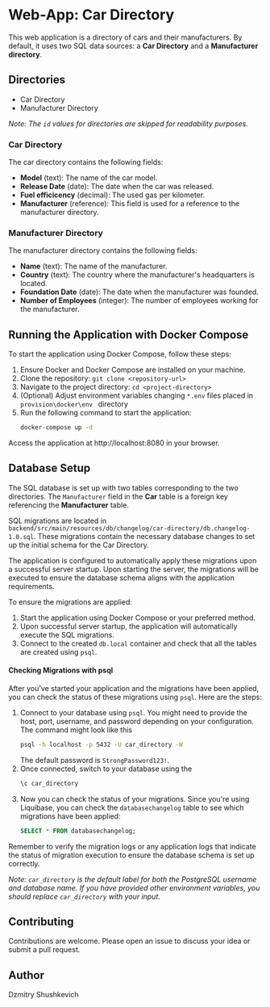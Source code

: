# Web-App: Car Directory

This web application is a directory of cars and their manufacturers. By default, it uses two SQL data sources: a **Car Directory** and a **Manufacturer directory**.

## Directories

- Car Directory
- Manufacturer Directory

*Note: The `id` values for directories are skipped for readability purposes.*

### Car Directory

The car directory contains the following fields:

- **Model** (text): The name of the car model.
- **Release Date** (date): The date when the car was released.
- **Fuel efficicency** (decimal): The used gas per kilometer.
- **Manufacturer** (reference): This field is used for a reference to the manufacturer directory.

### Manufacturer Directory

The manufacturer directory contains the following fields:

- **Name** (text): The name of the manufacturer.
- **Country** (text): The country where the manufacturer's headquarters is located.
- **Foundation Date** (date): The date when the manufacturer was founded.
- **Number of Employees** (integer): The number of employees working for the manufacturer.


## Running the Application with Docker Compose

To start the application using Docker Compose, follow these steps:

1. Ensure Docker and Docker Compose are installed on your machine.
2. Clone the repository: `git clone <repository-url>`
3. Navigate to the project directory: `cd <project-directory>`
4. (Optional) Adjust environment variables changing `*.env` files placed in `provision\docker\env ` directory
5. Run the following command to start the application:
   ```bash
   docker-compose up -d
   ```

Access the application at http://localhost:8080 in your browser.

## Database Setup

The SQL database is set up with two tables corresponding to the two directories. The `Manufacturer` field in the **Car** table is a foreign key referencing the **Manufacturer** table.

SQL migrations are located in `backend/src/main/resources/db/changelog/car-directory/db.changelog-1.0.sql`. These migrations contain the necessary database changes to set up the initial schema for the Car Directory.

The application is configured to automatically apply these migrations upon a successful server startup. Upon starting the server, the migrations will be executed to ensure the database schema aligns with the application requirements.

To ensure the migrations are applied:

1. Start the application using Docker Compose or your preferred method.
2. Upon successful server startup, the application will automatically execute the SQL migrations.
3. Connect to the created `db.local` container and check that all the tables are created using `psql`.

#### Checking Migrations with psql

After you've started your application and the migrations have been applied, you can check the status of these migrations using `psql`. Here are the steps:

1. Connect to your database using `psql`. You might need to provide the host, port, username, and password depending on your configuration. The command might look like this
   ```bash
   psql -h localhost -p 5432 -U car_directory -W
   ```
   The default password is `StrongPassword123!`.
2. Once connected, switch to your database using the
   ```bash
   \c car_directory
   ```
3. Now you can check the status of your migrations. Since you're using Liquibase, you can check the `databasechangelog` table to see which migrations have been applied:
   ```sql
   SELECT * FROM databasechangelog;
   ```

Remember to verify the migration logs or any application logs that indicate the status of migration execution to ensure the database schema is set up correctly.

*Note: `car_directory` is the default label for both the PostgreSQL username and database name. If you have provided other environment variables, you should replace `car_directory` with your input.*

## Contributing

Contributions are welcome. Please open an issue to discuss your idea or submit a pull request.

## Author

Dzmitry Shushkevich

